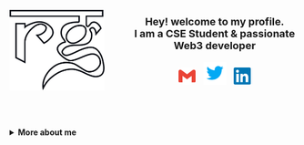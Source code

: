 <br>
<br>
<br>

<!---------------------------------- HERO ----------------------------------->

<div align="center" style="display:flex;flex-direction:row;justify-content:space-evenly;width:100%;">

<!-- Logo -->
[<img align="center" src="./assets/rg-new.svg" alt="rg logo" style="margin:auto;" width="250"/>][rg]
<!--  -->

<div align="center" style="margin-top: auto; margin-bottom: auto; margin-left:10%">

<p style="font-size:18px"><b>Hey! welcome to my profile.<br>I am a CSE Student & passionate Web3 developer</br></p>

[<img src="./assets/gmail.svg" width="30px" />][mail]&nbsp;&nbsp;&nbsp;
[<img src="./assets/twitter.svg" width="40px"/>][twitter]&nbsp;&nbsp;&nbsp;
[<img src="./assets/linkedin.svg" width="30px" />][linkedin]

</div>

</div>

<!-------------------------------------------------------------------------->

<br>
<br>
<br>

<!------------------------------ More about me ------------------------------->

<details>
<summary>More about me</summary>
<br>

### **What do I do and What I have done?**

I am pursuing my Bachelor of Technology focused in Computer Science and Engineering from JK Lakshmipat University, Jaipur. I am an intermediate developer skilled in Fullstack Development using Javascript and its frameworks(primarily React.js). My activities are much beyond my stream of education. I love playing outdoors, cycling, and running(also swimming occasionally). I love connecting with people from varied fields, learning & collaborating & contributing to their work.

Web3 and blockchain are something that I can never get bored of and am always excited to talk about. Yes, I am thrilled about it not just because it's fascinating but also because it belongs to my era. It is something I'll be storytelling to my children. I have created two NFT projects and participated in many global hackathons to learn more and crack bounties.

<br>

### **Projects I made and maintain with 💜 & ✨**

- [OpenShelf | OpenDesk](https://github.com/OpenShelf-OpenDesk)
- [Dapp Tools](https://github.com/Erroders/dapp-tools)


<br>

### **Tech stack & Tools I use**

<div style="background:white;border-radius:5px;display:flex;flex-wrap:wrap;justify-content:center; align-items:space-evenly;padding-top:18px" align="center"><br>

[<img src="./assets/javascript.svg" width="40px"/>][javascript]&nbsp;&nbsp;&nbsp;
[<img src="./assets/python.svg" width="40px"/>][python]&nbsp;&nbsp;&nbsp;
[<img src="./assets/rust-lang.svg" width="40px"/>][rust]&nbsp;&nbsp;&nbsp;
[<img src="./assets/next-dot-js.svg" width="40px"/>][next.js]&nbsp;&nbsp;&nbsp;
[<img src="./assets/react.svg" width="40px"/>][react]&nbsp;&nbsp;&nbsp;
[<img src="./assets/tailwindcss.svg" width="40px"/>][tailwindcss]&nbsp;&nbsp;&nbsp;
[<img src="./assets/inkscape.svg" width="40px"/>][inkscape]&nbsp;&nbsp;&nbsp;
[<img src="./assets/git.svg" width="40px"/>][git]&nbsp;&nbsp;&nbsp;
[<img src="./assets/github.svg" width="40px"/>][github]&nbsp;&nbsp;&nbsp;
[<img src="./assets/visualstudiocode.svg" width="40px"/>][vscode]&nbsp;&nbsp;&nbsp;
[<img src="./assets/pop_os.svg" width="40px"/>][popos]&nbsp;&nbsp;&nbsp;

<br>

[<img src="./assets/brave.svg" width="40px"/>][brave]&nbsp;&nbsp;&nbsp;
[<img src="./assets/ethereum.svg" width="25px"/>][ethereum]&nbsp;&nbsp;&nbsp;
[<img src="./assets/polygon-matic.svg" width="40px"/>][polygon]&nbsp;&nbsp;&nbsp;
[<img src="./assets/solidity.svg" width="25px"/>][solidity]&nbsp;&nbsp;&nbsp;
[<img src="./assets/metamask.svg" width="40px"/>][metamask]&nbsp;&nbsp;&nbsp;
[<img src="./assets/openzeppelin.svg" width="30px"/>][openzeppelin]&nbsp;&nbsp;&nbsp;
[<img src="./assets/the-graph.svg" width="40px"/>][the-graph]&nbsp;&nbsp;&nbsp;
[<img src="./assets/superfluid-finance.svg" width="37px"/>][superfluid-finance]&nbsp;&nbsp;&nbsp;
[<img src="./assets/solana.svg" width="42px"/>][superfluid-finance]&nbsp;&nbsp;&nbsp;
[<img src="./assets/near.svg" width="35px"/>][superfluid-finance]&nbsp;&nbsp;&nbsp;


</div>
<br>

<!-------------------------------------------------------------------------->

### **I’m currently...**

- working on my portfolio website
- learning Inkscape
- learning Rust and advancing in Solidity smart contracts development

<br>
<!-------------------------------------------------------------------------->

### **People I follow**

- cooking (follow [Chef Raneer Brar](https://www.youtube.com/c/ChefRanveer))
- gardening (follow [Amlaan Baag](https://www.youtube.com/c/AmlaanBaag))
- many experienced developers and their blogs to improve my skills daily

<br>

</details>

<!------------------------------Links--------------------------------------->
[rg]: www.github.com/rg12301
[mail]: mailto:12301raghavgoyal@gmail.com
[linkedin]: https://www.linkedin.com/in/rg12301/
[twitter]: https://twitter.com/rg12301

[javascript]: https://javascript.info/
[python]: https://www.python.org/
[rust]: https://www.rust-lang.org/
[next.js]: https://nextjs.org/
[react]: https://reactjs.org/
[tailwindcss]: https://tailwindcss.com/
[inkscape]: https://inkscape.org/
[git]: https://git-scm.com/
[github]: https://github.com/
[vscode]: https://code.visualstudio.com/docs
[popos]: https://pop.system76.com/

[brave]: https://brave.com/
[ethereum]: https://ethereum.org/en/
[polygon]: https://polygon.technology/
[solidity]: https://soliditylang.org/
[metamask]: https://metamask.io/
[openzeppelin]: https://www.openzeppelin.com/
[the-graph]: https://thegraph.com/en/
[superfluid-finance]: https://www.superfluid.finance/home
[solana]: https://solana.com/
[near]: https://near.org/

<!-------------------------------------------------------------------------->
